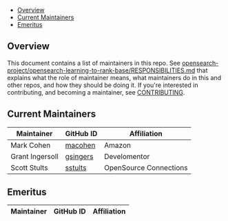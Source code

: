 - [Overview](#overview)
- [Current Maintainers](#current-maintainers)
- [Emeritus](#emeritus)

## Overview

This document contains a list of maintainers in this repo. See [opensearch-project/opensearch-learning-to-rank-base/RESPONSIBILITIES.md](https://github.com/opensearch-project/opensearch-learning-to-rank-base/blob/main/RESPONSIBILITIES.md#maintainer-responsibilities) that explains what the role of maintainer means, what maintainers do in this and other repos, and how they should be doing it. If you're interested in contributing, and becoming a maintainer, see [CONTRIBUTING](CONTRIBUTING.md).

## Current Maintainers

| Maintainer      | GitHub ID                               | Affiliation            |
|-----------------|-----------------------------------------|------------------------|
| Mark Cohen      | [macohen](https://github.com/macohen)   | Amazon                 |
| Grant Ingersoll | [gsingers](https://github.com/gsingers) | Develomentor           |
| Scott Stults    | [sstults](https://github.com/sstults)   | OpenSource Connections |


## Emeritus

| Maintainer         | GitHub ID                                                 | Affiliation |
| ------------------ | --------------------------------------------------------- | ----------- |
